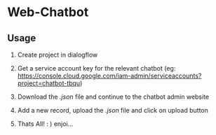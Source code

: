 # Web-Chatbot

## Usage

1. Create project in dialogflow

2. Get a service account key for the relevant chatbot (eg: https://console.cloud.google.com/iam-admin/serviceaccounts?project=chatbot-tbqu)

3. Download the *.json* file and continue to the chatbot admin website

4. Add a new record, upload the *.json* file and click on upload button

5. Thats All! : ) enjoi...

